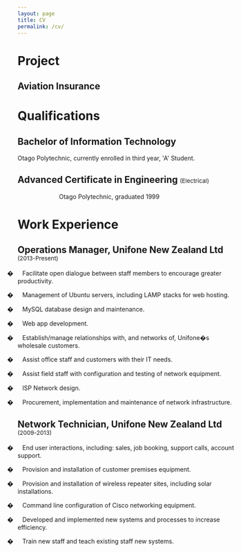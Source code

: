 ```yaml
---
layout: page
title: CV
permalink: /cv/
---
```


<h1>Project</h1>

<h2>Aviation Insurance</h2>

<h1>Qualifications</h1>

<h2><span>Bachelor of Information Technology</span></h2>

<p>Otago Polytechnic, currently enrolled in third year, 'A' Student.</p>

<h2><span>Advanced Certificate in Engineering</span> <span
style='font-size:10.0pt;line-height:107%;font-weight:normal'>(Electrical)</span></h2>

<p class=MsoNormal style='margin-left:36.0pt;text-indent:36.0pt'>Otago
Polytechnic, graduated 1999</p>

<h1>Work Experience</h1>

<h2>Operations Manager, Unifone New Zealand Ltd <span style='font-size:10.0pt;
line-height:107%;font-weight:normal'>(2013-Present)</span></h2>

<p class=MsoListParagraphCxSpFirst style='text-indent:-18.0pt'><span
style='font-family:Symbol;color:black'>�<span style='font:7.0pt "Times New Roman"'>&nbsp;&nbsp;&nbsp;&nbsp;&nbsp;&nbsp;&nbsp;&nbsp;
</span></span>Facilitate open dialogue between staff members to encourage
greater productivity.</p>

<p class=MsoListParagraphCxSpMiddle style='text-indent:-18.0pt'><span
style='font-family:Symbol;color:black'>�<span style='font:7.0pt "Times New Roman"'>&nbsp;&nbsp;&nbsp;&nbsp;&nbsp;&nbsp;&nbsp;&nbsp;
</span></span>Management of Ubuntu servers, including LAMP stacks for web
hosting.</p>

<p class=MsoListParagraphCxSpMiddle style='text-indent:-18.0pt'><span
style='font-family:Symbol;color:black'>�<span style='font:7.0pt "Times New Roman"'>&nbsp;&nbsp;&nbsp;&nbsp;&nbsp;&nbsp;&nbsp;&nbsp;
</span></span>MySQL database design and maintenance.</p>

<p class=MsoListParagraphCxSpMiddle style='text-indent:-18.0pt'><span
style='font-family:Symbol;color:black'>�<span style='font:7.0pt "Times New Roman"'>&nbsp;&nbsp;&nbsp;&nbsp;&nbsp;&nbsp;&nbsp;&nbsp;
</span></span>Web app development.</p>

<p class=MsoListParagraphCxSpMiddle style='text-indent:-18.0pt'><span
style='font-family:Symbol;color:black'>�<span style='font:7.0pt "Times New Roman"'>&nbsp;&nbsp;&nbsp;&nbsp;&nbsp;&nbsp;&nbsp;&nbsp;
</span></span>Establish/manage relationships with, and networks of, Unifone�s
wholesale customers.</p>

<p class=MsoListParagraphCxSpMiddle style='text-indent:-18.0pt'><span
style='font-family:Symbol;color:black'>�<span style='font:7.0pt "Times New Roman"'>&nbsp;&nbsp;&nbsp;&nbsp;&nbsp;&nbsp;&nbsp;&nbsp;
</span></span>Assist office staff and customers with their IT needs.</p>

<p class=MsoListParagraphCxSpMiddle style='text-indent:-18.0pt'><span
style='font-family:Symbol;color:black'>�<span style='font:7.0pt "Times New Roman"'>&nbsp;&nbsp;&nbsp;&nbsp;&nbsp;&nbsp;&nbsp;&nbsp;
</span></span>Assist field staff with configuration and testing of network
equipment.</p>

<p class=MsoListParagraphCxSpMiddle style='text-indent:-18.0pt'><span
style='font-family:Symbol;color:black'>�<span style='font:7.0pt "Times New Roman"'>&nbsp;&nbsp;&nbsp;&nbsp;&nbsp;&nbsp;&nbsp;&nbsp;
</span></span>ISP Network design.</p>

<p class=MsoListParagraphCxSpLast style='text-indent:-18.0pt'><span
style='font-family:Symbol;color:black'>�<span style='font:7.0pt "Times New Roman"'>&nbsp;&nbsp;&nbsp;&nbsp;&nbsp;&nbsp;&nbsp;&nbsp;
</span></span>Procurement, implementation and maintenance of network
infrastructure.</p>

<h2>Network Technician, Unifone New Zealand Ltd <span style='font-size:10.0pt;
line-height:107%;font-weight:normal'>(2009-2013)</span></h2>

<p class=MsoListParagraphCxSpFirst style='text-indent:-18.0pt'><span
style='font-family:Symbol;color:black'>�<span style='font:7.0pt "Times New Roman"'>&nbsp;&nbsp;&nbsp;&nbsp;&nbsp;&nbsp;&nbsp;&nbsp;
</span></span>End user interactions, including: sales, job booking, support
calls, account support.</p>

<p class=MsoListParagraphCxSpMiddle style='text-indent:-18.0pt'><span
style='font-family:Symbol;color:black'>�<span style='font:7.0pt "Times New Roman"'>&nbsp;&nbsp;&nbsp;&nbsp;&nbsp;&nbsp;&nbsp;&nbsp;
</span></span>Provision and installation of customer premises equipment.</p>

<p class=MsoListParagraphCxSpMiddle style='text-indent:-18.0pt'><span
style='font-family:Symbol;color:black'>�<span style='font:7.0pt "Times New Roman"'>&nbsp;&nbsp;&nbsp;&nbsp;&nbsp;&nbsp;&nbsp;&nbsp;
</span></span>Provision and installation of wireless repeater sites, including
solar installations.</p>

<p class=MsoListParagraphCxSpMiddle style='text-indent:-18.0pt'><span
style='font-family:Symbol;color:black'>�<span style='font:7.0pt "Times New Roman"'>&nbsp;&nbsp;&nbsp;&nbsp;&nbsp;&nbsp;&nbsp;&nbsp;
</span></span>Command line configuration of Cisco networking equipment.</p>

<p class=MsoListParagraphCxSpMiddle style='text-indent:-18.0pt'><span
style='font-family:Symbol;color:black'>�<span style='font:7.0pt "Times New Roman"'>&nbsp;&nbsp;&nbsp;&nbsp;&nbsp;&nbsp;&nbsp;&nbsp;
</span></span>Developed and implemented new systems and processes to increase
efficiency.</p>

<p class=MsoListParagraphCxSpLast style='text-indent:-18.0pt'><span
style='font-family:Symbol;color:black'>�<span style='font:7.0pt "Times New Roman"'>&nbsp;&nbsp;&nbsp;&nbsp;&nbsp;&nbsp;&nbsp;&nbsp;
</span></span>Train new staff and teach existing staff new systems.</p>

</div>

</body>

</html>
